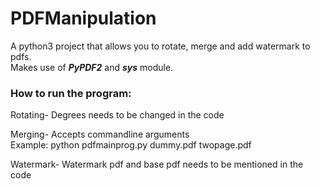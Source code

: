 # PDFManipulation
A python3 project that allows you to rotate, merge and add watermark to pdfs. \
Makes use of ***PyPDF2*** and ***sys*** module.

<h3> How to run the program:</h3>

Rotating- Degrees needs to be changed in the code 

Merging- Accepts commandline arguments \
Example: python pdfmainprog.py dummy.pdf twopage.pdf 
  
Watermark- Watermark pdf and base pdf needs to be mentioned in the code
